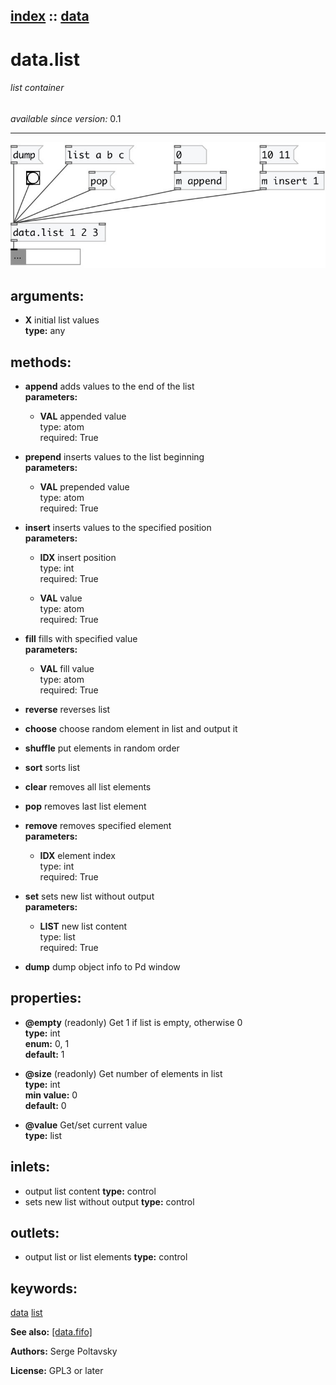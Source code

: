 [index](index.html) :: [data](category_data.html)
---

# data.list

###### list container

*available since version:* 0.1

---




[![example](../examples/img/data.list.jpg)](../examples/pd/data.list.pd)



## arguments:

* **X**
initial list values<br>
__type:__ any<br>



## methods:

* **append**
adds values to the end of the list<br>
  __parameters:__
  - **VAL** appended value<br>
    type: atom <br>
    required: True <br>

* **prepend**
inserts values to the list beginning<br>
  __parameters:__
  - **VAL** prepended value<br>
    type: atom <br>
    required: True <br>

* **insert**
inserts values to the specified position<br>
  __parameters:__
  - **IDX** insert position<br>
    type: int <br>
    required: True <br>

  - **VAL** value<br>
    type: atom <br>
    required: True <br>

* **fill**
fills with specified value<br>
  __parameters:__
  - **VAL** fill value<br>
    type: atom <br>
    required: True <br>

* **reverse**
reverses list<br>

* **choose**
choose random element in list and output it<br>

* **shuffle**
put elements in random order<br>

* **sort**
sorts list<br>

* **clear**
removes all list elements<br>

* **pop**
removes last list element<br>

* **remove**
removes specified element<br>
  __parameters:__
  - **IDX** element index<br>
    type: int <br>
    required: True <br>

* **set**
sets new list without output<br>
  __parameters:__
  - **LIST** new list content<br>
    type: list <br>
    required: True <br>

* **dump**
dump object info to Pd window<br>




## properties:

* **@empty** (readonly)
Get 1 if list is empty, otherwise 0<br>
__type:__ int<br>
__enum:__ 0, 1<br>
__default:__ 1<br>

* **@size** (readonly)
Get number of elements in list<br>
__type:__ int<br>
__min value:__ 0<br>
__default:__ 0<br>

* **@value** 
Get/set current value<br>
__type:__ list<br>



## inlets:

* output list content 
__type:__ control<br>
* sets new list without output 
__type:__ control<br>



## outlets:

* output list or list elements
__type:__ control<br>



## keywords:

[data](keywords/data.html)
[list](keywords/list.html)



**See also:**
[\[data.fifo\]](data.fifo.html)




**Authors:** Serge Poltavsky




**License:** GPL3 or later





